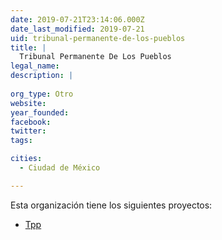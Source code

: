 ```yaml
---
date: 2019-07-21T23:14:06.000Z
date_last_modified: 2019-07-21
uid: tribunal-permanente-de-los-pueblos
title: |
  Tribunal Permanente De Los Pueblos
legal_name: 
description: |
  
org_type: Otro
website: 
year_founded: 
facebook: 
twitter: 
tags:

cities: 
  - Ciudad de México

---
```


Esta organización tiene los siguientes proyectos:

- [Tpp](/proyectos/tpp)
